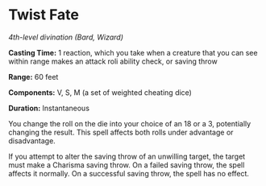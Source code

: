 # Twist Fate
*4th-level divination (Bard, Wizard)*

**Casting Time:** 1 reaction, which you take when a creature that you can see within range makes an attack roli ability check, or saving throw

**Range:** 60 feet

**Components:** V, S, M (a set of weighted cheating dice)

**Duration:** Instantaneous

You change the roll on the die into your choice of an 18 or a 3, potentially changing the result. This spell affects both rolls under advantage or disadvantage.

If you attempt to alter the saving throw of an unwilling target, the target must make a Charisma saving throw. On a failed saving throw, the spell affects it normally. On a successful saving throw, the spell has no effect.
